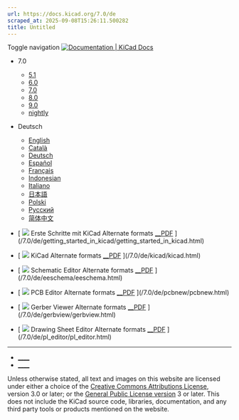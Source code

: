 ```yaml
---
url: https://docs.kicad.org/7.0/de
scraped_at: 2025-09-08T15:26:11.500282
title: Untitled
---
```


Toggle navigation [ ![Documentation | KiCad](/img/kicad_logo_small.png) Docs ](/)

  * 7.0 
    * [ 5.1 ](/5.1)
    * [ 6.0 ](/6.0)
    * [ 7.0 ](/7.0)
    * [ 8.0 ](/8.0)
    * [ 9.0 ](/9.0)
    * [ nightly ](/master)
  * Deutsch 
    * [ English ](/7.0/en)
    * [ Català ](/7.0/ca)
    * [ Deutsch ](/7.0/de)
    * [ Español ](/7.0/es)
    * [ Français ](/7.0/fr)
    * [ Indonesian ](/7.0/id)
    * [ Italiano ](/7.0/it)
    * [ 日本語 ](/7.0/ja)
    * [ Polski ](/7.0/pl)
    * [ Русский ](/7.0/ru)
    * [ 简体中文 ](/7.0/zh)

  * [ ![](/img/guide-icons/placeholder.png) Erste Schritte mit KiCad Alternate formats [__PDF](/7.0/de/getting_started_in_kicad/getting_started_in_kicad.pdf) ](/7.0/de/getting_started_in_kicad/getting_started_in_kicad.html)
  * [ ![](/img/guide-icons/kicad.png) KiCad Alternate formats [__PDF](/7.0/de/kicad/kicad.pdf) ](/7.0/de/kicad/kicad.html)
  * [ ![](/img/guide-icons/eeschema.png) Schematic Editor Alternate formats [__PDF](/7.0/de/eeschema/eeschema.pdf) ](/7.0/de/eeschema/eeschema.html)
  * [ ![](/img/guide-icons/pcbnew.png) PCB Editor Alternate formats [__PDF](/7.0/de/pcbnew/pcbnew.pdf) ](/7.0/de/pcbnew/pcbnew.html)
  * [ ![](/img/guide-icons/gerbview.png) Gerber Viewer Alternate formats [__PDF](/7.0/de/gerbview/gerbview.pdf) ](/7.0/de/gerbview/gerbview.html)
  * [ ![](/img/guide-icons/pl_editor.png) Drawing Sheet Editor Alternate formats [__PDF](/7.0/de/pl_editor/pl_editor.pdf) ](/7.0/de/pl_editor/pl_editor.html)

* * *

  * [ ____ ](https://forum.kicad.info/)
  * [ ____ ](https://gitlab.com/kicad)

Unless otherwise stated, all text and images on this website are licensed
under either a choice of the [Creative Commons Attributions
License](/about/licenses/#_creative_commons_attribution_3_0_unported), version
3.0 or later; or the [General Public License
version](/about/licenses/#_gnu_general_public_license_v3) 3 or later. This
does not include the KiCad source code, libraries, documentation, and any
third party tools or products mentioned on the website.

